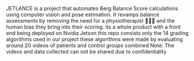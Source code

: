 JETLANCE is a project that automates Berg Balance Score calculations using computer vision and pose estimation. It revamps balance assessments by removing the need for a physiotherapist 🧑🏻‍⚕️ and the human bias they bring into their scoring. its a whole product with a front end being deployed on Nvidia Jetson this repo consists only the 14 grading algorithms used in our project these algorithms were made by evaluating around 20 videos of patients and control groups combined
Note: The videos and data collected can not be shared due to confidentiality 
